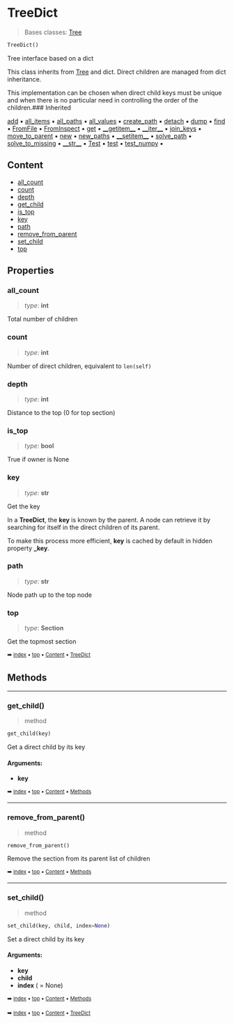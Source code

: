# TreeDict

> Bases classes: [Tree](tree-tree.md)

``` python
TreeDict()
```

Tree interface based on a dict

This class inherits from [Tree](tree-tree.md) and dict. Direct children are managed from dict inheritance.

This implementation can be chosen when direct child keys must be unique and when there is no
particular need in controlling the order of the children.### Inherited

[add](tree-tree.md#add) :black_small_square: [all_items](tree-tree.md#all_items) :black_small_square: [all_paths](tree-tree.md#all_paths) :black_small_square: [all_values](tree-tree.md#all_values) :black_small_square: [create_path](tree-tree.md#create_path) :black_small_square: [detach](tree-tree.md#detach) :black_small_square: [dump](tree-tree.md#dump) :black_small_square: [find](tree-tree.md#find) :black_small_square: [FromFile](tree-tree.md#fromfile) :black_small_square: [FromInspect](tree-tree.md#frominspect) :black_small_square: [get](tree-tree.md#get) :black_small_square: [\_\_getitem__](tree-tree.md#__getitem__) :black_small_square: [\_\_iter__](tree-tree.md#__iter__) :black_small_square: [join_keys](tree-tree.md#join_keys) :black_small_square: [move_to_parent](tree-tree.md#move_to_parent) :black_small_square: [new](tree-tree.md#new) :black_small_square: [new_paths](tree-tree.md#new_paths) :black_small_square: [\_\_setitem__](tree-tree.md#__setitem__) :black_small_square: [solve_path](tree-tree.md#solve_path) :black_small_square: [solve_to_missing](tree-tree.md#solve_to_missing) :black_small_square: [\_\_str__](docum-documentation.md#__str__) :black_small_square: [Test](docum-section.md#test) :black_small_square: [test](parse---parser.md#test) :black_small_square: [test_numpy](tree-tree.md#test_numpy) :black_small_square:

## Content

- [all_count](tree-treedict.md#all_count)
- [count](tree-treedict.md#count)
- [depth](tree-treedict.md#depth)
- [get_child](tree-treedict.md#get_child)
- [is_top](tree-treedict.md#is_top)
- [key](tree-treedict.md#key)
- [path](tree-treedict.md#path)
- [remove_from_parent](tree-treedict.md#remove_from_parent)
- [set_child](tree-treedict.md#set_child)
- [top](tree-treedict.md#top)

## Properties



### all_count

> _type_: **int**
>

Total number of children

### count

> _type_: **int**
>

Number of direct children, equivalent to `len(self)`

### depth

> _type_: **int**
>

Distance to the top (0 for top section)

### is_top

> _type_: **bool**
>

True if owner is None

### key

> _type_: **str**
>

Get the key

In a **TreeDict**, the **key** is known by the parent. A node can retrieve it
by searching for itself in the direct children of its parent.

To make this process more efficient, **key** is cached by default in
hidden property **_key**.

### path

> _type_: **str**
>

Node path up to the top node

### top

> _type_: **Section**
>

Get the topmost section

<sub>:arrow_right: [index](index.md) :black_small_square: [top](#treedict) :black_small_square: [Content](#content) :black_small_square: [TreeDict](tree-treedict.md)</sub>

## Methods



----------
### get_child()

> method

``` python
get_child(key)
```

Get a direct child by its key

#### Arguments:
- **key**

<sub>:arrow_right: [index](index.md) :black_small_square: [top](#treedict) :black_small_square: [Content](#content) :black_small_square: [Methods](tree-treedict.md#methods)</sub>

----------
### remove_from_parent()

> method

``` python
remove_from_parent()
```

Remove the section from its parent list of children

<sub>:arrow_right: [index](index.md) :black_small_square: [top](#treedict) :black_small_square: [Content](#content) :black_small_square: [Methods](tree-treedict.md#methods)</sub>

----------
### set_child()

> method

``` python
set_child(key, child, index=None)
```

Set a direct child by its key

#### Arguments:
- **key**
- **child**
- **index** ( = None)

<sub>:arrow_right: [index](index.md) :black_small_square: [top](#treedict) :black_small_square: [Content](#content) :black_small_square: [Methods](tree-treedict.md#methods)</sub>

<sub>:arrow_right: [index](index.md) :black_small_square: [top](#treedict) :black_small_square: [Content](#content) :black_small_square: [TreeDict](tree-treedict.md)</sub>
